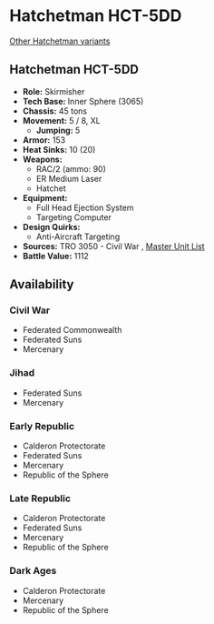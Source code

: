 # Hatchetman HCT-5DD 

[Other Hatchetman variants](../hatchetman.md) 

## Hatchetman HCT-5DD 

- **Role:** Skirmisher 
- **Tech Base:** Inner Sphere (3065) 
- **Chassis:** 45 tons 
- **Movement:** 5 / 8, XL 
  - **Jumping:** 5 
- **Armor:** 153 
- **Heat Sinks:** 10 (20) 
- **Weapons:** 
  - RAC/2 (ammo: 90) 
  - ER Medium Laser 
  - Hatchet 
- **Equipment:** 
  - Full Head Ejection System 
  - Targeting Computer 
- **Design Quirks:** 
  - Anti-Aircraft Targeting 
- **Sources:** TRO 3050 - Civil War , [Master Unit List](http://masterunitlist.info/Unit/Details/5446/hatchetman-hct-5dd) 
- **Battle Value:** 1112 

## Availability 

### Civil War 

- Federated Commonwealth 
- Federated Suns 
- Mercenary 

### Jihad 

- Federated Suns 
- Mercenary 

### Early Republic 

- Calderon Protectorate 
- Federated Suns 
- Mercenary 
- Republic of the Sphere 

### Late Republic 

- Calderon Protectorate 
- Federated Suns 
- Mercenary 
- Republic of the Sphere 

### Dark Ages 

- Calderon Protectorate 
- Mercenary 
- Republic of the Sphere 

